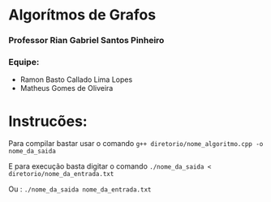# Algorítmos de Grafos

### Professor Rian Gabriel Santos Pinheiro

### Equipe:
* Ramon Basto Callado Lima Lopes
* Matheus Gomes de Oliveira

# Instrucões:

Para compilar bastar usar o comando ``g++ diretorio/nome_algoritmo.cpp -o nome_da_saida``

E para execução basta digitar o comando ``./nome_da_saida < diretorio/nome_da_entrada.txt``

Ou : ``./nome_da_saida nome_da_entrada.txt``
